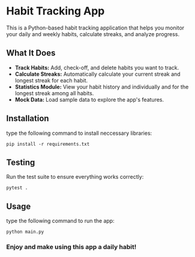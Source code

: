 # Habit Tracking App

This is a Python-based habit tracking application that helps you monitor your daily and weekly habits, calculate streaks, and analyze progress.

## What It Does

- **Track Habits:** Add, check-off, and delete habits you want to track.
- **Calculate Streaks:** Automatically calculate your current streak and longest streak for each habit.
- **Statistics Module:** View your habit history and individually and for the longest streak among all habits.
- **Mock Data:** Load sample data to explore the app's features.

## Installation
type the following command to install neccessary libraries:

```shell
pip install -r requirements.txt
```

## Testing
Run the test suite to ensure everything works correctly:
```shell
pytest .
```
## Usage
type the following command to run the app:
```shell
python main.py
```

### Enjoy and make using this app a daily habit! 